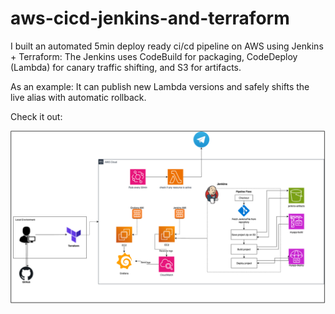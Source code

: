 # aws-cicd-jenkins-and-terraform
I built an automated 5min deploy ready ci/cd pipeline on AWS using Jenkins + Terraform: 
The Jenkins uses CodeBuild for packaging, CodeDeploy (Lambda) for canary traffic shifting, and S3 for artifacts. 

As an example: It can publish new Lambda versions and safely shifts the live alias with automatic rollback.

Check it out: 
<!-- Centered and resized -->
<p align="center">
  <img src="diagrams/cicd.png" alt="CI/CD diagram" width="720">
</p>


